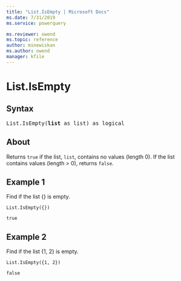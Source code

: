```yaml
---
title: "List.IsEmpty | Microsoft Docs"
ms.date: 7/31/2019
ms.service: powerquery

ms.reviewer: owend
ms.topic: reference
author: minewiskan
ms.author: owend
manager: kfile
---
```

# List.IsEmpty

## Syntax

<pre>
List.IsEmpty(<b>list</b> as list) as logical
</pre>
  
## About  
Returns `true` if the list, `list`, contains no values (length 0). If the list contains values (length > 0), returns `false`.

## Example 1
Find if the list {} is empty.

```powerquery-m
List.IsEmpty({})
```

`true`

## Example 2
Find if the list {1, 2} is empty.

```powerquery-m
List.IsEmpty({1, 2})
```

`false`
